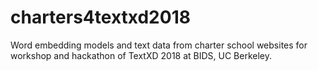 # charters4textxd2018
Word embedding models and text data from charter school websites for workshop and hackathon of TextXD 2018 at BIDS, UC Berkeley.
